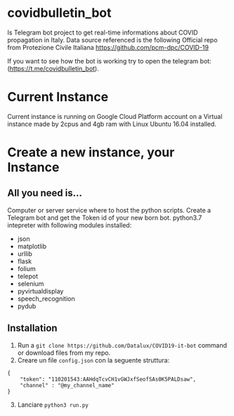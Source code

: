 # covidbulletin_bot
Is Telegram bot project to get real-time informations about COVID propagation in Italy. 
Data source referenced is the following Official repo from Protezione Civile Italiana https://github.com/pcm-dpc/COVID-19

If you want to see how the bot is working try to open the telegram bot: (https://t.me/covidbulletin_bot).


# Current Instance
Current instance is running on Google Cloud Platform account on a Virtual instance made by 2cpus and 4gb ram with Linux Ubuntu 16.04 installed. 
# Create a new instance, your Instance
## All you need is...

Computer or server service where to host the python scripts.
Create a Telegram bot and get the Token id of your new born bot.
python3.7 intepreter with following modules installed: 

- json
- matplotlib
- urllib
- flask
- folium
- telepot
- selenium
- pyvirtualdisplay
- speech_recognition
- pydub

## Installation  

1. Run a `git clone https://github.com/Datalux/COVID19-it-bot` command or download files from my repo.
2. Creare un file `config.json` con la seguente struttura:
```
{
    "token": "110201543:AAHdqTcvCH1vGWJxfSeofSAs0K5PALDsaw",
    "channel" : "@my_channel_name"
}
```
3. Lanciare `python3 run.py`